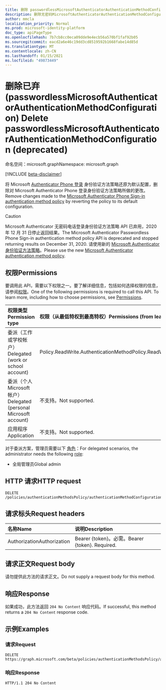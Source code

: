 ```yaml
---
title: 删除 passwordlessMicrosoftAuthenticatorAuthenticationMethodConfiguration
description: 删除无密码MicrosoftAuthenticatorAuthenticationMethodConfiguration 对象。
author: mmcla
localization_priority: Normal
ms.prod: microsoft-identity-platform
doc_type: apiPageType
ms.openlocfilehash: 7b7cb8cc0eca09dde9e4ecb56a570bf1faf92b05
ms.sourcegitcommit: eacd2a6e46c19dd3cd8519592b1668fabe14d85d
ms.translationtype: MT
ms.contentlocale: zh-CN
ms.lasthandoff: 01/15/2021
ms.locfileid: "49873449"
---
```

# <a name="delete-passwordlessmicrosoftauthenticatorauthenticationmethodconfiguration-deprecated"></a><span data-ttu-id="0786a-103">删除已弃 (passwordlessMicrosoftAuthenticatorAuthenticationMethodConfiguration) </span><span class="sxs-lookup"><span data-stu-id="0786a-103">Delete passwordlessMicrosoftAuthenticatorAuthenticationMethodConfiguration (deprecated)</span></span>
<span data-ttu-id="0786a-104">命名空间：microsoft.graph</span><span class="sxs-lookup"><span data-stu-id="0786a-104">Namespace: microsoft.graph</span></span>

[!INCLUDE [beta-disclaimer](../../includes/beta-disclaimer.md)]

<span data-ttu-id="0786a-105">将 Microsoft [Authenticator Phone 登录](../resources/passwordlessmicrosoftauthenticatorauthenticationmethodconfiguration.md) 身份验证方法策略还原为默认配置，删除对 Microsoft Authenticator Phone 登录身份验证方法策略所做的更改。</span><span class="sxs-lookup"><span data-stu-id="0786a-105">Remove changes made to the [Microsoft Authenticator Phone Sign-in authentication method policy](../resources/passwordlessmicrosoftauthenticatorauthenticationmethodconfiguration.md) by reverting the policy to its default configuration.</span></span>

> [!CAUTION]
> <span data-ttu-id="0786a-106">Microsoft Authenticator 无密码电话登录身份验证方法策略 API 已弃用，2020 年 12 月 31 日停止返回结果。</span><span class="sxs-lookup"><span data-stu-id="0786a-106">The Microsoft Authenticator Passwordless Phone Sign-in authentication method policy API is deprecated and stopped returning results on December 31, 2020.</span></span> <span data-ttu-id="0786a-107">请使用新的 [Microsoft Authenticator 身份验证方法策略](../resources/microsoftAuthenticatorAuthenticationMethodConfiguration.md)。</span><span class="sxs-lookup"><span data-stu-id="0786a-107">Please use the new [Microsoft Authenticator authentication method policy](../resources/microsoftAuthenticatorAuthenticationMethodConfiguration.md).</span></span>

## <a name="permissions"></a><span data-ttu-id="0786a-108">权限</span><span class="sxs-lookup"><span data-stu-id="0786a-108">Permissions</span></span>
<span data-ttu-id="0786a-p102">要调用此 API，需要以下权限之一。要了解详细信息，包括如何选择权限的信息，请参阅[权限](/graph/permissions-reference)。</span><span class="sxs-lookup"><span data-stu-id="0786a-p102">One of the following permissions is required to call this API. To learn more, including how to choose permissions, see [Permissions](/graph/permissions-reference).</span></span>

|<span data-ttu-id="0786a-111">权限类型</span><span class="sxs-lookup"><span data-stu-id="0786a-111">Permission type</span></span>|<span data-ttu-id="0786a-112">权限（从最低特权到最高特权）</span><span class="sxs-lookup"><span data-stu-id="0786a-112">Permissions (from least to most privileged)</span></span>|
|:---|:---|
|<span data-ttu-id="0786a-113">委派（工作或学校帐户）</span><span class="sxs-lookup"><span data-stu-id="0786a-113">Delegated (work or school account)</span></span>|<span data-ttu-id="0786a-114">Policy.ReadWrite.AuthenticationMethod</span><span class="sxs-lookup"><span data-stu-id="0786a-114">Policy.ReadWrite.AuthenticationMethod</span></span>|
|<span data-ttu-id="0786a-115">委派（个人 Microsoft 帐户）</span><span class="sxs-lookup"><span data-stu-id="0786a-115">Delegated (personal Microsoft account)</span></span>|<span data-ttu-id="0786a-116">不支持。</span><span class="sxs-lookup"><span data-stu-id="0786a-116">Not supported.</span></span>|
|<span data-ttu-id="0786a-117">应用程序</span><span class="sxs-lookup"><span data-stu-id="0786a-117">Application</span></span>|<span data-ttu-id="0786a-118">不支持。</span><span class="sxs-lookup"><span data-stu-id="0786a-118">Not supported.</span></span>|

<span data-ttu-id="0786a-119">对于委派方案，管理员需要以下 [角色](/azure/active-directory/users-groups-roles/directory-assign-admin-roles#available-roles)：</span><span class="sxs-lookup"><span data-stu-id="0786a-119">For delegated scenarios, the administrator needs the following [role](/azure/active-directory/users-groups-roles/directory-assign-admin-roles#available-roles):</span></span>

* <span data-ttu-id="0786a-120">全局管理员</span><span class="sxs-lookup"><span data-stu-id="0786a-120">Global admin</span></span>


## <a name="http-request"></a><span data-ttu-id="0786a-121">HTTP 请求</span><span class="sxs-lookup"><span data-stu-id="0786a-121">HTTP request</span></span>

<!-- {
  "blockType": "ignored"
}
-->
``` http
DELETE /policies/authenticationMethodsPolicy/authenticationMethodConfigurations/passwordlessMicrosoftAuthenticator
```

## <a name="request-headers"></a><span data-ttu-id="0786a-122">请求标头</span><span class="sxs-lookup"><span data-stu-id="0786a-122">Request headers</span></span>
|<span data-ttu-id="0786a-123">名称</span><span class="sxs-lookup"><span data-stu-id="0786a-123">Name</span></span>|<span data-ttu-id="0786a-124">说明</span><span class="sxs-lookup"><span data-stu-id="0786a-124">Description</span></span>|
|:---|:---|
|<span data-ttu-id="0786a-125">Authorization</span><span class="sxs-lookup"><span data-stu-id="0786a-125">Authorization</span></span>|<span data-ttu-id="0786a-p103">Bearer {token}。必需。</span><span class="sxs-lookup"><span data-stu-id="0786a-p103">Bearer {token}. Required.</span></span>|

## <a name="request-body"></a><span data-ttu-id="0786a-128">请求正文</span><span class="sxs-lookup"><span data-stu-id="0786a-128">Request body</span></span>
<span data-ttu-id="0786a-129">请勿提供此方法的请求正文。</span><span class="sxs-lookup"><span data-stu-id="0786a-129">Do not supply a request body for this method.</span></span>

## <a name="response"></a><span data-ttu-id="0786a-130">响应</span><span class="sxs-lookup"><span data-stu-id="0786a-130">Response</span></span>

<span data-ttu-id="0786a-131">如果成功，此方法返回 `204 No Content` 响应代码。</span><span class="sxs-lookup"><span data-stu-id="0786a-131">If successful, this method returns a `204 No Content` response code.</span></span>

## <a name="examples"></a><span data-ttu-id="0786a-132">示例</span><span class="sxs-lookup"><span data-stu-id="0786a-132">Examples</span></span>

### <a name="request"></a><span data-ttu-id="0786a-133">请求</span><span class="sxs-lookup"><span data-stu-id="0786a-133">Request</span></span>
<!-- {
  "blockType": "request",
  "name": "delete_passwordlessmicrosoftauthenticatorauthenticationmethodconfiguration"
}
-->
``` http
DELETE https://graph.microsoft.com/beta/policies/authenticationMethodsPolicy/authenticationMethodConfigurations/passwordlessMicrosoftAuthenticator
```


### <a name="response"></a><span data-ttu-id="0786a-134">响应</span><span class="sxs-lookup"><span data-stu-id="0786a-134">Response</span></span>

<!-- {
  "blockType": "response",
  "truncated": true
}
-->
``` http
HTTP/1.1 204 No Content
```

